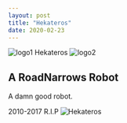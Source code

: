 ```yaml
---
layout: post
title: "Hekateros"
date: 2020-02-23
---
```


![logo1](/assets/images/hekateros/HekaterosLogo.png)
Hekateros
![logo2](/assets/images/hekateros/HekaterosLogoSolid.png)

## A RoadNarrows Robot
A damn good robot.

2010-2017 R.I.P
![Hekateros](/assets/images/hekateros/HekaterosBlackAndBlue.png)
